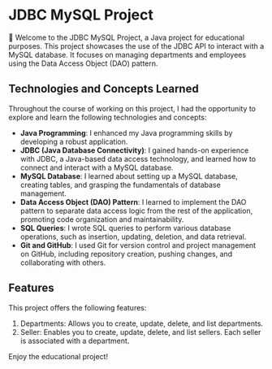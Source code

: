 # JDBC MySQL Project
👋 Welcome to the JDBC MySQL Project, a Java project for educational purposes. This project showcases the use of the JDBC API to interact with a MySQL database. It focuses on managing departments and employees using the Data Access Object (DAO) pattern.

## Technologies and Concepts Learned
Throughout the course of working on this project, I had the opportunity to explore and learn the following technologies and concepts:

* **Java Programming**: I enhanced my Java programming skills by developing a robust application.
* **JDBC (Java Database Connectivity)**: I gained hands-on experience with JDBC, a Java-based data access technology, and learned how to connect and interact with a MySQL database.
* **MySQL Database**: I learned about setting up a MySQL database, creating tables, and grasping the fundamentals of database management.
* **Data Access Object (DAO) Pattern**: I learned to implement the DAO pattern to separate data access logic from the rest of the application, promoting code organization and maintainability.
* **SQL Queries**: I wrote SQL queries to perform various database operations, such as insertion, updating, deletion, and data retrieval.
* **Git and GitHub**: I used Git for version control and project management on GitHub, including repository creation, pushing changes, and collaborating with others.

## Features
This project offers the following features:

1. Departments: Allows you to create, update, delete, and list departments.
2. Seller: Enables you to create, update, delete, and list sellers. Each seller is associated with a department.

Enjoy the educational project!
